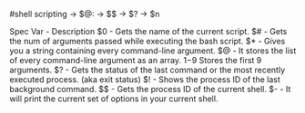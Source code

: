 #shell scripting 
-> $@:
-> $$
-> $?
-> $n

Spec Var - Description
$0 - Gets the name of the current script.
$# - Gets the num of arguments passed while executing the bash script.
$* - Gives you a string containing every command-line argument.
$@ - It stores the list of every command-line argument as an array.
$1-$9	    Stores the first 9 arguments.
$? - Gets the status of the last command or the most recently executed process. (aka exit status)
$! - Shows the process ID of the last background command.
$$ - Gets the process ID of the current shell.
$- - It will print the current set of options in your current shell.